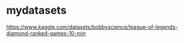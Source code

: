 # mydatasets
https://www.kaggle.com/datasets/bobbyscience/league-of-legends-diamond-ranked-games-10-min
